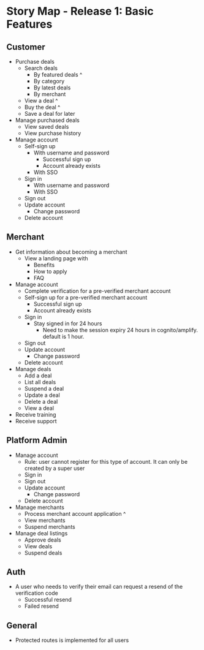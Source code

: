 # Story Map - Release 1: Basic Features

## Customer

- Purchase deals
  - Search deals
    - By featured deals ^
    - By category
    - By latest deals
    - By merchant
  - View a deal ^
  - Buy the deal ^
  - Save a deal for later
- Manage purchased deals
  - View saved deals
  - View purchase history
- Manage account
  - Self-sign up
    - With username and password
      - Successful sign up
      - Account already exists
    - With SSO
  - Sign in
    - With username and password
    - With SSO
  - Sign out
  - Update account
    - Change password
  - Delete account

## Merchant

- Get information about becoming a merchant
  - View a landing page with
    - Benefits
    - How to apply
    - FAQ
- Manage account
  - Complete verification for a pre-verified merchant account
  - Self-sign up for a pre-verified merchant account
    - Successful sign up
    - Account already exists
  - Sign in
    - Stay signed in for 24 hours
      - Need to make the session expiry 24 hours in cognito/amplify. default is 1 hour.
  - Sign out
  - Update account
    - Change password
  - Delete account
- Manage deals
  - Add a deal
  - List all deals
  - Suspend a deal
  - Update a deal
  - Delete a deal
  - View a deal
- Receive training
- Receive support

## Platform Admin

- Manage account
  - Rule: user cannot register for this type of account. It can only be created by a super user
  - Sign in
  - Sign out
  - Update account
    - Change password
  - Delete account
- Manage merchants
  - Process merchant account application ^
  - View merchants
  - Suspend merchants
- Manage deal listings
  - Approve deals
  - View deals
  - Suspend deals

## Auth

- A user who needs to verify their email can request a resend of the verification code
  - Successful resend
  - Failed resend

## General

- Protected routes is implemented for all users
